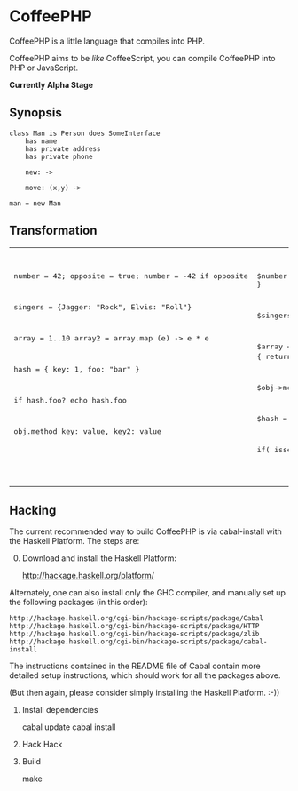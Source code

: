 CoffeePHP
=========
CoffeePHP is a little language that compiles into PHP.

CoffeePHP aims to be *like* CoffeeScript, you can compile CoffeePHP into PHP or
JavaScript.

**Currently Alpha Stage**


## Synopsis

    class Man is Person does SomeInterface
        has name
        has private address
        has private phone

        new: ->

        move: (x,y) ->

    man = new Man

## Transformation

<table>
<tr>
<td valign="top"><pre>

number = 42;
opposite = true;
number = -42 if opposite

singers = {Jagger: "Rock", Elvis: "Roll"}

array = 1..10
array2 = array.map (e) -> e * e

hash = { key: 1, foo: "bar" }

if hash.foo?
    echo hash.foo

obj.method key: value, key2: value

</pre></td>

<td valign="top"><pre>

$number = 42;
$opposite = true;
if( $opposite ) {
    $number = -42;
}

$singers = array(
    "Jagger" => "Rock", 
    "Elvis" => "Roll"
);

$array = range(1,10);
$array2 = array_map(function($e) { return $e * $e; },$array);

$obj-&gt;method(array( "key" =&gt; value, "key2" =&gt; value ));

$hash = array(
    'key' => 1,
    'foo' => 'bar',
);

if( isset($hash['foo']) ) {
    echo $hash['foo'];
}

</pre></td>
</tr>
</table>

Hacking
-------

The current recommended way to build CoffeePHP is via cabal-install with the
Haskell Platform.  The steps are:

0. Download and install the Haskell Platform:

    http://hackage.haskell.org/platform/

Alternately, one can also install only the GHC compiler, and manually set up
the following packages (in this order):

    http://hackage.haskell.org/cgi-bin/hackage-scripts/package/Cabal
    http://hackage.haskell.org/cgi-bin/hackage-scripts/package/HTTP
    http://hackage.haskell.org/cgi-bin/hackage-scripts/package/zlib
    http://hackage.haskell.org/cgi-bin/hackage-scripts/package/cabal-install

The instructions contained in the README file of Cabal contain more detailed
setup instructions, which should work for all the packages above.

(But then again, please consider simply installing the Haskell Platform. :-))

1. Install dependencies

    cabal update
    cabal install

2. Hack Hack

3. Build

    make 
